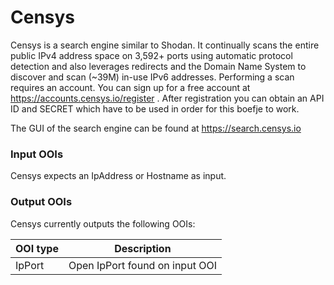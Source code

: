 # Censys

Censys is a search engine similar to Shodan. It continually scans the entire public IPv4 address space on 3,592+ ports using automatic protocol detection and also leverages redirects and the Domain Name System to discover and scan (~39M) in-use IPv6 addresses.
Performing a scan requires an account. You can sign up for a free account at https://accounts.censys.io/register . After registration you can obtain an API ID and SECRET which have to be used in order for this boefje to work.

The GUI of the search engine can be found at https://search.censys.io

### Input OOIs

Censys expects an IpAddress or Hostname as input.

### Output OOIs

Censys currently outputs the following OOIs:

| OOI type | Description                    |
| -------- | ------------------------------ |
| IpPort   | Open IpPort found on input OOI |
